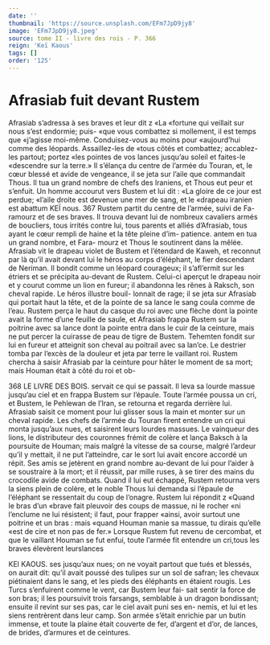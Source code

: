 ```yaml
---
date: ''
thumbnail: 'https://source.unsplash.com/EFm7JpD9jy8'
image: 'EFm7JpD9jy8.jpeg'
source: tome II - livre des rois - P. 366
reign: 'Keï Kaous'
tags: []
order: '125'
---
```


# Afrasiab fuit devant Rustem

Afrasiab s’adressa à ses braves et leur dit z «La «fortune qui veillait sur nous s’est endormie; puis- «que vous combattez si mollement, il est temps que «j’agisse moi-même. Conduisez-vous au moins pour «aujourd’hui comme des léopards. Assaillez-les de
«tous côtés et combattez; accablez-les partout; portez «les pointes de vos lances jusqu’au soleil et faites-le «descendre sur la terre.» Il s’élança du centre de
l’armée du Touran, et, le cœur blessé et avide de vengeance, il se jeta sur l’aile que commandait Thous.
Il tua un grand nombre de chefs des lraniens, et Thous eut peur et s’enfuit. Un homme accourut vers Bustem et lui dit : «La gloire de ce jour est perdue; «l’aile droite est devenue une mer de sang, et le «drapeau iranien est abattum
KEÏ nous. 367 Rustem partit du centre de l’armée, suivi de Fa-
ramourz et de ses braves. Il trouva devant lui de nombreux cavaliers armés de boucliers, tous irrités contre lui, tous parents et alliés d’Afrasiab, tous
ayant le cœur rempli de haine et la tête pleine d’im- patience. antem en tua un grand nombre, et Fara- mourz et Thous le soutinrent dans la mêlée. Afrasiab
vit le drapeau violet de Bustem et l’étendard de Kaweh, et reconnut par là qu’il avait devant lui le héros au corps d’éléphant, le fier descendant de Neriman. Il bondit comme un léopard courageux; il s’afl’ermit sur les étriers et se précipita au-devant de
Rustem. Celui-ci aperçut le drapeau noir et y courut comme un lion en fureur; il abandonna les rênes à Raksch, son cheval rapide. Le héros illustre bouil- lonnait de rage; il se jeta sur Afrasiab qui portait haut la tête, et de la pointe de sa lance le sang coula comme de l’eau. Rustem perça le haut du casque du
roi avec une flèche dont la pointe avait la forme d’une feuille de saule, et Afrasiab frappa Rustem
sur la poitrine avec sa lance dont la pointe entra dans le cuir de la ceinture, mais ne put percer la cuirasse de peau de tigre de Bustem. Tehemten fondit sur lui en fureur et atteignit son cheval au poitrail avec sa lan’ce. Le destrier tomba par l’excès de la douleur
et jeta par terre le vaillant roi. Rustem chercha à saisir Afrasiab par la ceinture pour hâter le moment de sa mort; mais Houman était à côté du roi et ob-

368 LE LIVRE DES BOIS.
servait ce qui se passait. Il leva sa lourde massue jusqu’au ciel et en frappa Bustem sur l’épaule. Toute
l’armée poussa un cri, et Bustem, le Pehlewan de
l’lran, se retourna et regarda derrière lui. Afrasiab
saisit ce moment pour lui glisser sous la main et monter sur un cheval rapide. Les chefs de l’armée du Touran firent entendre un cri qui monta jusqu’aux nues, et saisirent leurs lourdes massues. Le vainqueur des lions, le distributeur des couronnes frémit de colère et lança Baksch à la poursuite de Houman;
mais malgré la vitesse de sa course, malgré l’ardeur
qu’il y mettait, il ne put l’atteindre, car le sort lui
avait encore accordé un répit. Ses amis se jetèrent
en grand nombre au-devant de lui pour l’aider à se soustraire à la mort; et il réussit, par mille ruses,
à se tirer des mains du crocodile avide de combats. Quand il lui eut échappé, Rustem retourna vers la siens plein de colère, et le noble Thous lui demanda si l’épaule de l’éléphant se ressentait du coup de
l’onagre. Rustem lui répondit z «Quand le bras d’un
«brave fait pleuvoir des coups de massue, ni le rocher «ni l’enclume ne lui résistent; il faut, pour frapper «ainsi, avoir surtout une poitrine et un bras : mais «quand Houman manie sa massue, tu dirais qu’elle «est de cire et non pas de fer.»
Lorsque Rustem fut revenu de cercombat, et que le vaillant Houman se fut enfui, toute l’armée fit
entendre un cri,tous les braves élevèrent leurslances

KEl KAOUS. ses jusqu’aux nues; on ne voyait partout que tués et
blessés, on aurait dit: qu’il avait poussé des tulipes
sur un sol de safran; les chevaux piétinaient dans le sang, et les pieds des éléphants en étaient rougis. Les
Turcs s’enfuirent comme le vent, car Bustem leur fai- sait sentir la force de son bras; il les poursuivit trois farsangs, semblable à un dragon bondissant; ensuite il revint sur ses pas, car le ciel avait puni ses en- nemis, et lui et les siens rentrèrent dans leur camp. Son armée s’était enrichie par un butin immense, et
toute la plaine était couverte de fer, d’argent et d’or, de lances, de brides, d’armures et de ceintures.
